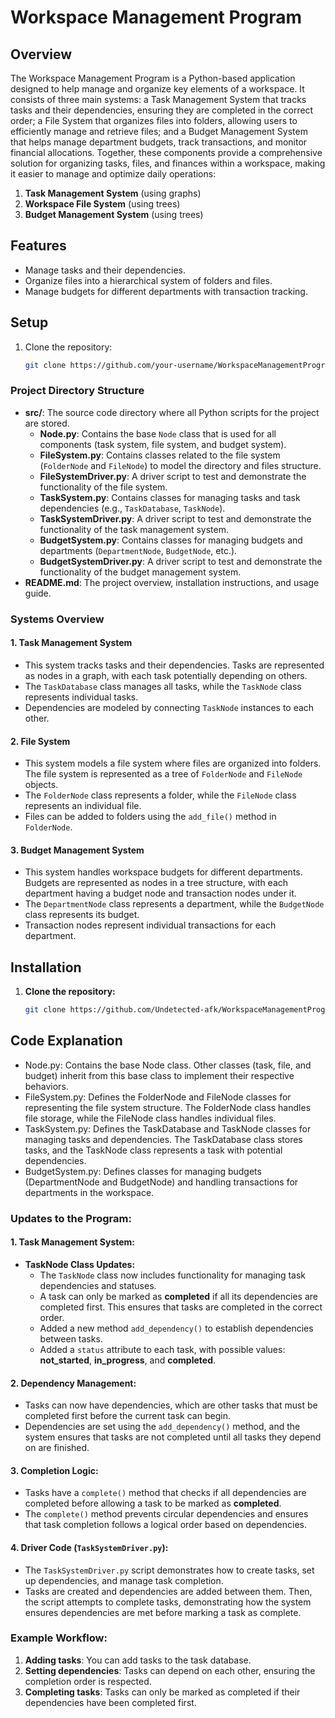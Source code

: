 # Workspace Management Program

## Overview
The Workspace Management Program is a Python-based application designed to help manage and organize key elements of a workspace. It consists of three main systems: a Task Management System that tracks tasks and their dependencies, ensuring they are completed in the correct order; a File System that organizes files into folders, allowing users to efficiently manage and retrieve files; and a Budget Management System that helps manage department budgets, track transactions, and monitor financial allocations. Together, these components provide a comprehensive solution for organizing tasks, files, and finances within a workspace, making it easier to manage and optimize daily operations:
1. **Task Management System** (using graphs)
2. **Workspace File System** (using trees)
3. **Budget Management System** (using trees)

## Features
- Manage tasks and their dependencies.
- Organize files into a hierarchical system of folders and files.
- Manage budgets for different departments with transaction tracking.

## Setup
1. Clone the repository:
   ```bash
   git clone https://github.com/your-username/WorkspaceManagementProgram.git

### Project Directory Structure

- **src/**: The source code directory where all Python scripts for the project are stored.
  - **Node.py**: Contains the base `Node` class that is used for all components (task system, file system, and budget system).
  - **FileSystem.py**: Contains classes related to the file system (`FolderNode` and `FileNode`) to model the directory and files structure.
  - **FileSystemDriver.py**: A driver script to test and demonstrate the functionality of the file system.
  - **TaskSystem.py**: Contains classes for managing tasks and task dependencies (e.g., `TaskDatabase`, `TaskNode`).
  - **TaskSystemDriver.py**: A driver script to test and demonstrate the functionality of the task management system.
  - **BudgetSystem.py**: Contains classes for managing budgets and departments (`DepartmentNode`, `BudgetNode`, etc.).
  - **BudgetSystemDriver.py**: A driver script to test and demonstrate the functionality of the budget management system.
- **README.md**: The project overview, installation instructions, and usage guide.


### Systems Overview

#### 1. **Task Management System**
   - This system tracks tasks and their dependencies. Tasks are represented as nodes in a graph, with each task potentially depending on others.
   - The `TaskDatabase` class manages all tasks, while the `TaskNode` class represents individual tasks.
   - Dependencies are modeled by connecting `TaskNode` instances to each other.

#### 2. **File System**
   - This system models a file system where files are organized into folders. The file system is represented as a tree of `FolderNode` and `FileNode` objects.
   - The `FolderNode` class represents a folder, while the `FileNode` class represents an individual file.
   - Files can be added to folders using the `add_file()` method in `FolderNode`.

#### 3. **Budget Management System**
   - This system handles workspace budgets for different departments. Budgets are represented as nodes in a tree structure, with each department having a budget node and transaction nodes under it.
   - The `DepartmentNode` class represents a department, while the `BudgetNode` class represents its budget.
   - Transaction nodes represent individual transactions for each department.

## Installation

1. **Clone the repository:**
   ```bash
   git clone https://github.com/Undetected-afk/WorkspaceManagementProgram.git


## Code Explanation

   - Node.py: Contains the base Node class. Other classes (task, file, and budget) inherit from this base class to implement their respective behaviors.
   - FileSystem.py: Defines the FolderNode and FileNode classes for representing the file system structure. The FolderNode class handles file storage, while the FileNode class handles individual files.
   - TaskSystem.py: Defines the TaskDatabase and TaskNode classes for managing tasks and dependencies. The TaskDatabase class stores tasks, and the TaskNode class represents a task with potential dependencies.
   - BudgetSystem.py: Defines classes for managing budgets (DepartmentNode and BudgetNode) and handling transactions for departments in the workspace.


### Updates to the Program:

#### 1. **Task Management System:**
- **TaskNode Class Updates:**
  - The `TaskNode` class now includes functionality for managing task dependencies and statuses.
  - A task can only be marked as **completed** if all its dependencies are completed first. This ensures that tasks are completed in the correct order.
  - Added a new method `add_dependency()` to establish dependencies between tasks.
  - Added a `status` attribute to each task, with possible values: **not_started**, **in_progress**, and **completed**.
  
#### 2. **Dependency Management:**
- Tasks can now have dependencies, which are other tasks that must be completed first before the current task can begin.
- Dependencies are set using the `add_dependency()` method, and the system ensures that tasks are not completed until all tasks they depend on are finished.
  
#### 3. **Completion Logic:**
- Tasks have a `complete()` method that checks if all dependencies are completed before allowing a task to be marked as **completed**.
- The `complete()` method prevents circular dependencies and ensures that task completion follows a logical order based on dependencies.

#### 4. **Driver Code (`TaskSystemDriver.py`):**
- The `TaskSystemDriver.py` script demonstrates how to create tasks, set up dependencies, and manage task completion.
- Tasks are created and dependencies are added between them. Then, the script attempts to complete tasks, demonstrating how the system ensures dependencies are met before marking a task as complete.
  
### Example Workflow:
1. **Adding tasks**: You can add tasks to the task database.
2. **Setting dependencies**: Tasks can depend on each other, ensuring the completion order is respected.
3. **Completing tasks**: Tasks can only be marked as completed if their dependencies have been completed first.
